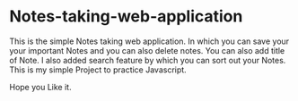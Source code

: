 # Notes-taking-web-application
This is the simple Notes taking web application. In which  you can save your your important Notes and you can also delete notes.
You can also add title of Note.
I also added search feature by which you can sort out your Notes. 
This is my simple Project to practice Javascript.

Hope you Like it.
